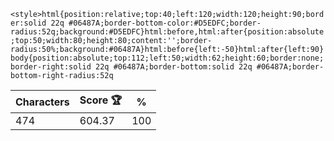 `<style>html{position:relative;top:40;left:120;width:120;height:90;border:solid 22q #06487A;border-bottom-color:#D5EDFC;border-radius:52q;background:#D5EDFC}html:before,html:after{position:absolute;top:50;width:80;height:80;content:'';border-radius:50%;background:#06487A}html:before{left:-50}html:after{left:90}body{position:absolute;top:112;left:50;width:62;height:60;border:none;border-right:solid 22q #06487A;border-bottom:solid 22q #06487A;border-bottom-right-radius:52q`

| Characters | Score 🏆 | %   |
| ---------- | -------- | --- |
| 474        | 604.37   | 100 |
